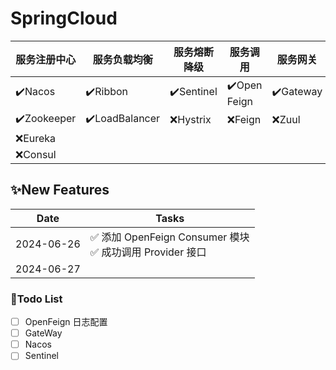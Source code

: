 # SpringCloud

| 服务注册中心      | 服务负载均衡         | 服务熔断降级     | 服务调用         | 服务网关      | 服务配置    | 服务总线    |
|-------------|----------------|------------|--------------|-----------|---------|---------|
| ✔️Nacos     | ✔️Ribbon       | ✔️Sentinel | ✔️Open Feign | ✔️Gateway | ✔️Nacos | ✔️Nacos |
| ✔️Zookeeper | ✔️LoadBalancer | ❌Hystrix   | ❌Feign       | ❌Zuul     | ❌Config | ❌Bus    |
| ❌Eureka     |                |            |              |           |         |         |
| ❌Consul     |                |            |              |           |         |         |


## ✨New Features

| Date       | Tasks                                              |
|------------|----------------------------------------------------|
| 2024-06-26 | ✅ 添加 OpenFeign Consumer 模块 <br> ✅ 成功调用 Provider 接口 |
| 2024-06-27 | <br>                                               |

### 🎈Todo List
- [ ] OpenFeign 日志配置
- [ ] GateWay
- [ ] Nacos
- [ ] Sentinel
